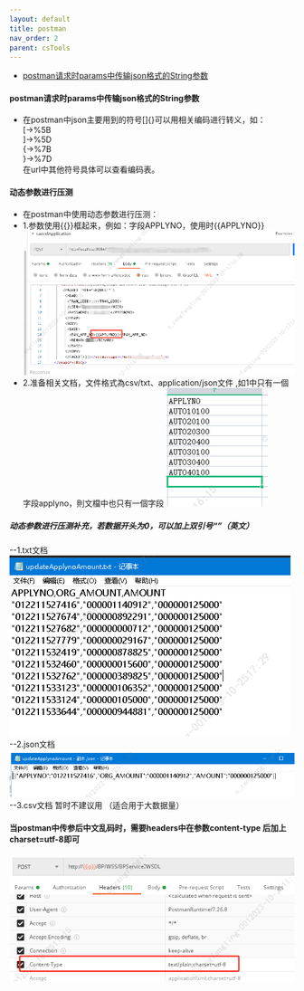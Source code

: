 ```yaml
---
layout: default
title: postman
nav_order: 2
parent: csTools
---
```


- [postman请求时params中传输json格式的String参数](https://blog.csdn.net/weixin_51191538/article/details/127332119)
#### postman请求时params中传输json格式的String参数
- 在postman中json主要用到的符号[]{}可以用相关编码进行转义，如：    
  [->%5B    
  ]->%5D    
  {->%7B    
  }->%7D    
  在url中其他符号具体可以查看编码表。
  
#### 动态参数进行压测 
- 在postman中使用动态参数进行压测：
- 1.参数使用{{}}框起来，例如：字段APPLYNO，使用时{{APPLYNO}}
![img.png](img.png)
- 2.准备相关文档，文件格式為csv/txt、application/json文件 ,如1中只有一個字段applyno，則文檔中也只有一個字段
![img_1.png](img_1.png)
  
##### 动态参数进行压测补充，若数据开头为0，可以加上双引号“”（英文）
--1.txt文档
![img_3.png](img_3.png)  
--2.json文档
![img_4.png](img_4.png)
--3.csv文档  暂时不建议用 （适合用于大数据量）

#### 当postman中传参后中文乱码时，需要headers中在参数content-type 后加上charset=utf-8即可
![img_2.png](img_2.png)

